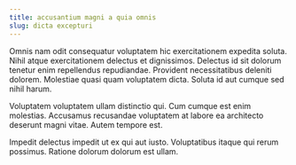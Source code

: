 ```yaml
---
title: accusantium magni a quia omnis
slug: dicta excepturi
---
```


Omnis nam odit consequatur voluptatem hic exercitationem expedita soluta. Nihil atque exercitationem delectus et dignissimos. Delectus id sit dolorum tenetur enim repellendus repudiandae. Provident necessitatibus deleniti dolorem. Molestiae quasi quam voluptatem dicta. Soluta id aut cumque sed nihil harum.

Voluptatem voluptatem ullam distinctio qui. Cum cumque est enim molestias. Accusamus recusandae voluptatem at labore ea architecto deserunt magni vitae. Autem tempore est.

Impedit delectus impedit ut ex qui aut iusto. Voluptatibus itaque qui rerum possimus. Ratione dolorum dolorum est ullam.
